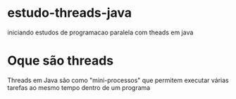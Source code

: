 # estudo-threads-java
iniciando estudos de programacao paralela com theads em java

# Oque são threads
Threads em Java são como "mini-processos" que permitem executar várias tarefas ao mesmo tempo dentro de um programa

